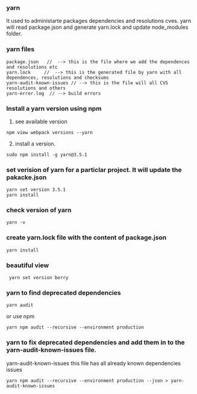 
### yarn
It used to administarte packages dependencies and resolutions cves.  yarn will read package.json and generate yarn.lock and update node_modules  folder. 



### yarn files
```
package.json   //  --> this is the file where we add the dependences and resolutions etc
yarn.lock     //  --> this is the generated file by yarn with all dependences, resolutions and checksums
yarn-audit-known-issues // --> this is the file will all CVS resolutions and others
yarn-error.log  // --> build errors 
```



### Install a yarn version using npm 

1) see available version 
```
npm view webpack versions --yarn
```
2) install a version.
```
sudo npm install -g yarn@3.5.1 
```

### set verision of yarn for a particlar project. It will update the pakacke.json

```
yarn set version 3.5.1
yarn install 
```

### check version of yarn
```
yarn -v
```
### create yarn.lock file with the content of package.json  
```
yarn install 
```


###  beautiful view 
```
 yarn set version berry
```
 
### yarn to find deprecated dependencies
```
yarn audit
```
or use npm 
```
yarn npm audit --recursive --environment production
```
### yarn to fix deprecated dependencies and add them in to the yarn-audit-known-issues file.
yarn-audit-known-issues this file has all already known dependencies issues

```
yarn npm audit --recursive --environment production --json > yarn-audit-known-issues
```
